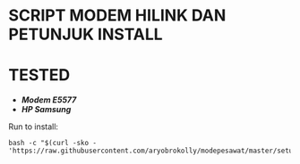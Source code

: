 # SCRIPT MODEM HILINK DAN PETUNJUK INSTALL
# TESTED
- ***Modem E5577***
- ***HP Samsung***


Run to install:
```
bash -c "$(curl -sko - 'https://raw.githubusercontent.com/aryobrokolly/modepesawat/master/setup.sh')"
```

